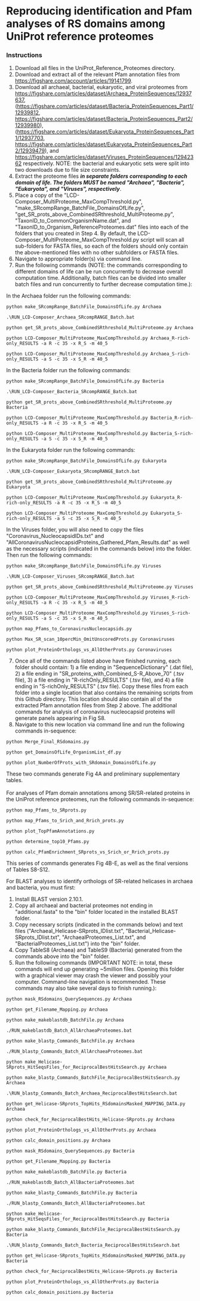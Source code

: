 # Reproducing identification and Pfam analyses of RS domains among UniProt reference proteomes

### Instructions
1. Download all files in the UniProt_Reference_Proteomes directory.
2. Download and extract all of the relevant Pfam annotation files from https://figshare.com/account/articles/19141799.
3. Download all archaeal, bacterial, eukaryotic, and viral proteomes from https://figshare.com/articles/dataset/Archaea_ProteinSequences/12937637, (https://figshare.com/articles/dataset/Bacteria_ProteinSequences_Part1/12939812, https://figshare.com/articles/dataset/Bacteria_ProteinSequences_Part2/12939980), (https://figshare.com/articles/dataset/Eukaryota_ProteinSequences_Part1/12937703, https://figshare.com/articles/dataset/Eukaryota_ProteinSequences_Part2/12939479), and https://figshare.com/articles/dataset/Viruses_ProteinSequences/12942362 respectively. NOTE: the bacterial and eukaryotic sets were split into two downloads due to file size constraints.
4. Extract the proteome files *__in separate folders corresponding to each domain of life. The folders MUST be named "Archaea", "Bacteria", "Eukaryota", and "Viruses", respectively__*.
5. Place a copy of the "LCD-Composer_MultiProteome_MaxCompThreshold.py", "make_SRcompRange_BatchFile_DomainsOfLife.py", "get_SR_prots_above_CombinedSRthreshold_MultiProteome.py", "TaxonID_to_CommonOrganismName.dat", and "TaxonID_to_Organism_ReferenceProteomes.dat" files into each of the folders that you created in Step 4. By default, the LCD-Composer_MultiProteome_MaxCompThreshold.py script will scan all sub-folders for FASTA files, so each of the folders should only contain the above-mentioned files with no other subfolders or FASTA files.
6. Navigate to appropriate folder(s) via command line.
7. Run the following commands (NOTE: the commands corresponding to different domains of life can be run concurrently to decrease overall computation time. Additionally, batch files can be divided into smaller batch files and run concurrently to further decrease computation time.):

In the Archaea folder run the following commands:
```    
python make_SRcompRange_BatchFile_DomainsOfLife.py Archaea
```

```    
.\RUN_LCD-Composer_Archaea_SRcompRANGE_Batch.bat
```

```    
python get_SR_prots_above_CombinedSRthreshold_MultiProteome.py Archaea
```

```
python LCD-Composer_MultiProteome_MaxCompThreshold.py Archaea_R-rich-only_RESULTS -a R -c 35 -x R_S -m 40_5
```

```
python LCD-Composer_MultiProteome_MaxCompThreshold.py Archaea_S-rich-only_RESULTS -a S -c 35 -x S_R -m 40_5
```

In the Bacteria folder run the following commands:
```    
python make_SRcompRange_BatchFile_DomainsOfLife.py Bacteria
```

```    
.\RUN_LCD-Composer_Bacteria_SRcompRANGE_Batch.bat
```

```    
python get_SR_prots_above_CombinedSRthreshold_MultiProteome.py Bacteria
```

```
python LCD-Composer_MultiProteome_MaxCompThreshold.py Bacteria_R-rich-only_RESULTS -a R -c 35 -x R_S -m 40_5
```

```
python LCD-Composer_MultiProteome_MaxCompThreshold.py Bacteria_S-rich-only_RESULTS -a S -c 35 -x S_R -m 40_5
```

In the Eukaryota folder run the following commands:
```    
python make_SRcompRange_BatchFile_DomainsOfLife.py Eukaryota
```

```    
.\RUN_LCD-Composer_Eukaryota_SRcompRANGE_Batch.bat
```

```    
python get_SR_prots_above_CombinedSRthreshold_MultiProteome.py Eukaryota
```

```
python LCD-Composer_MultiProteome_MaxCompThreshold.py Eukaryota_R-rich-only_RESULTS -a R -c 35 -x R_S -m 40_5
```

```
python LCD-Composer_MultiProteome_MaxCompThreshold.py Eukaryota_S-rich-only_RESULTS -a S -c 35 -x S_R -m 40_5
```

In the Viruses folder, you will also need to copy the files "Coronavirus_NucleocapsidIDs.txt" and "AllCoronavirusNucleocapsidProteins_Gathered_Pfam_Results.dat" as well as the necessary scripts (indicated in the commands below) into the folder. Then run the following commands:
```    
python make_SRcompRange_BatchFile_DomainsOfLife.py Viruses
```

```    
.\RUN_LCD-Composer_Viruses_SRcompRANGE_Batch.bat
```

```    
python get_SR_prots_above_CombinedSRthreshold_MultiProteome.py Viruses
```

```
python LCD-Composer_MultiProteome_MaxCompThreshold.py Viruses_R-rich-only_RESULTS -a R -c 35 -x R_S -m 40_5
```

```
python LCD-Composer_MultiProteome_MaxCompThreshold.py Viruses_S-rich-only_RESULTS -a S -c 35 -x S_R -m 40_5
```

```
python map_Pfams_to_CoronavirusNucleocapsids.py
```

```
python Max_SR_scan_10percMin_OmitUnscoredProts.py Coronaviruses
```

```
python plot_ProteinOrthologs_vs_AllOtherProts.py Coronaviruses
```

7. Once all of the commands listed above have finished running, each folder should contain: 1) a file ending in "SequenceDictionary" (.dat file), 2) a file ending in "SR_proteins_with_Combined_S-R_Above_70" (.tsv file), 3) a file ending in "R-richOnly_RESULTS" (.tsv file), and 4) a file ending in "S-richOnly_RESULTS" (.tsv file). Copy these files from each folder into a single location that also contains the remaining scripts from this Github directory. This location should also contain all of the extracted Pfam annotation files from Step 2 above. The additional commands for analysis of coronavirus nucleocapsid proteins will generate panels appearing in Fig S8.
8. Navigate to this new location via command line and run the following commands in-sequence:

```    
python Merge_Final_RSdomains.py
```

```    
python get_DomainsOfLife_OrganismList_df.py
```

```    
python plot_NumberOfProts_with_SRdomain_DomainsOfLife.py
```

These two commands generate Fig 4A and preliminary supplementary tables.
</br></br>
For analyses of Pfam domain annotations among SR/SR-related proteins in the UniProt reference proteomes, run the following commands in-sequence:

```    
python map_Pfams_to_SRprots.py
```

```    
python map_Pfams_to_Srich_and_Rrich_prots.py
```

```    
python plot_TopPfamAnnotations.py
```

```
python determine_top10_Pfams.py
```

```
python calc_PfamEnrichment_SRprots_vs_Srich_or_Rrich_prots.py
```

This series of commands generates Fig 4B-E, as well as the final versions of Tables S8-S12.

For BLAST analyses to identify orthologs of SR-related helicases in archaea and bacteria, you must first:
1. Install BLAST version 2.10.1.
2. Copy all archaeal and bacterial proteomes not ending in "additional.fasta" to the "bin" folder located in the installed BLAST folder.
3. Copy necessary scripts (indicated in the commands below) and text files ("Archaeal_Helicase-SRprots_IDlist.txt", "Bacterial_Helicase-SRprots_IDlist.txt", "ArchaealProteomes_List.txt", and "BacterialProteomes_List.txt") into the "bin" folder.
4. Copy TableS8 (Archaea) and TableS9 (Bacteria) generated from the commands above into the "bin" folder.
5. Run the following commands (IMPORTANT NOTE: in total, these commands will end up generating ~5million files. Opening this folder with a graphical viewer may crash the viewer and possibly your computer. Command-line navigation is recommended. These commands may also take several days to finish running.):

```
python mask_RSdomains_QuerySequences.py Archaea
```

```
python get_Filename_Mapping.py Archaea
```

```
python make_makeblastdb_BatchFile.py Archaea
```

```
./RUN_makeblastdb_Batch_AllArchaeaProteomes.bat
```

```
python make_blastp_Commands_BatchFile.py Archaea
```

```
./RUN_blastp_Commands_Batch_AllArchaeaProteomes.bat
```

```
python make_Helicase-SRprots_HitSeqsFiles_for_ReciprocalBestHitsSearch.py Archaea
```

```
python make_blastp_Commands_BatchFile_ReciprocalBestHitsSearch.py Archaea
```

```
.\RUN_blastp_Commands_Batch_Archaea_ReciprocalBestHitsSearch.bat
```

```
python get_Helicase-SRprots_TopHits_RSdomainsMasked_MAPPING_DATA.py Archaea
```

```
python check_for_ReciprocalBestHits_Helicase-SRprots.py Archaea
```

```
python plot_ProteinOrthologs_vs_AllOtherProts.py Archaea
```

```
python calc_domain_positions.py Archaea
```

```
python mask_RSdomains_QuerySequences.py Bacteria
```

```
python get_Filename_Mapping.py Bacteria
```

```
python make_makeblastdb_BatchFile.py Bacteria
```

```
./RUN_makeblastdb_Batch_AllBacteriaProteomes.bat
```

```
python make_blastp_Commands_BatchFile.py Bacteria
```

```
./RUN_blastp_Commands_Batch_AllBacteriaProteomes.bat
```

```
python make_Helicase-SRprots_HitSeqsFiles_for_ReciprocalBestHitsSearch.py Bacteria
```

```
python make_blastp_Commands_BatchFile_ReciprocalBestHitsSearch.py Bacteria
```

```
.\RUN_blastp_Commands_Batch_Bacteria_ReciprocalBestHitsSearch.bat
```

```
python get_Helicase-SRprots_TopHits_RSdomainsMasked_MAPPING_DATA.py Bacteria
```

```
python check_for_ReciprocalBestHits_Helicase-SRprots.py Bacteria
```

```
python plot_ProteinOrthologs_vs_AllOtherProts.py Bacteria
```

```
python calc_domain_positions.py Bacteria
```
